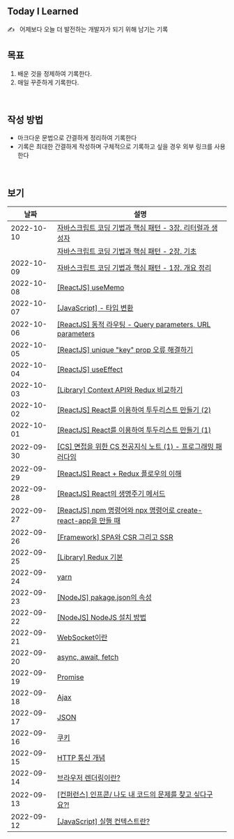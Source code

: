 ## Today I Learned
✍️ &nbsp;&nbsp;어제보다 오늘 더 발전하는 개발자가 되기 위해 남기는 기록
<br/>

## 목표
1. 배운 것을 정제하여 기록한다.
2. 매일 꾸준하게 기록한다.
<br/>

## 작성 방법
- 마크다운 문법으로 간결하게 정리하여 기록한다
- 기록은 최대한 간결하게 작성하며 구체적으로 기록하고 싶을 경우 외부 링크를 사용한다
<br/>

## 보기
| 날짜 | 설명 |
| --- | --- |
| 2022-10-10 | [자바스크립트 코딩 기법과 핵심 패턴 - 3장. 리터럴과 생성자](.https://longtimehwang.notion.site/3-df263e44340c40aea5050f447e25abdf)
|  | [자바스크립트 코딩 기법과 핵심 패턴 - 2장. 기초](https://longtimehwang.notion.site/2-e64335874fd045f3bec42d0ba76fd61f)
| 2022-10-09 | [자바스크립트 코딩 기법과 핵심 패턴 - 1장. 개요 정리](https://longtimehwang.notion.site/1-935d072f32674059b5f905790aabb286) 
| 2022-10-08 | [[ReactJS] useMemo](./Docs/Framework/ReactJS/useMemo.md)
| 2022-10-07 | [[JavaScript] - 타입 변환](./Docs/JavaScript/TypeChange.md)
| 2022-10-06 | [[ReactJS] 동적 라우팅 - Query parameters, URL parameters](./Docs/Framework/ReactJS/DynamicRouting.md) 
| 2022-10-05 | [[ReactJS] unique "key" prop 오류 해결하기](./Docs/Framework/ReactJS/ErrorKeyProp.md)
| 2022-10-04 | [[ReactJS] useEffect](./Docs/Framework/ReactJS/useEffect.md)
| 2022-10-03 | [[Library] Context API와 Redux 비교하기](./Docs/Library/ContextAPIandRedux.md)
| 2022-10-02 | [[ReactJS] React를 이용하여 투두리스트 만들기 (2)](https://longtimehwang.notion.site/React-e80477ec61724b71986baa99e309d0a2)
| 2022-10-01 | [[ReactJS] React를 이용하여 투두리스트 만들기 (1)](https://longtimehwang.notion.site/React-e80477ec61724b71986baa99e309d0a2)
| 2022-09-30 | [[CS] 면접을 위한 CS 전공지식 노트 (1) - 프로그래밍 패러다임](https://longtimehwang.notion.site/CS-1-0cc66ebce1f14ea890e4d56b403c820e)
| 2022-09-29 | [[ReactJS] React + Redux 플로우의 이해](https://longtimehwang.notion.site/React-Redux-aff1a3acc59d47d1826776bdd1a6fded)
| 2022-09-28 | [[ReactJS] React의 생명주기 메서드](./Docs/Framework/ReactJS/ReactLifeCycle.md)
| 2022-09-27 | [[ReactJS] npm 명령어와 npx 명령어로 create-react-app을 만들 때](https://www.notion.so/longtimehwang/npm-npx-create-react-app-ee2cb320a63549bb986aefb456a94eeb)
| 2022-09-26 | [[Framework] SPA와 CSR 그리고 SSR](./Docs/Framework/SPAandSSR.md)
| 2022-09-25 | [[Library] Redux 기본](./Docs/Library/ReduxBasic.md)
| 2022-09-24 | [yarn](./Docs/Tool/Yarn.md)
| 2022-09-23 | [[NodeJS] pakage.json의 속성](./Docs/Tool/NodeJS.md)
| 2022-09-22 | [[NodeJS]  NodeJS 설치 방법](./Docs/Tool/NodeJS.md)
| 2022-09-21 | [WebSocket이란](./Docs/Network/WebSocket.md)
| 2022-09-20 | [async, await, fetch](./Docs/Network/asyncAndAwait.md)
| 2022-09-19 | [Promise](./Docs/Network/Promise.md)
| 2022-09-18 | [Ajax](./Docs/Network/Ajax.md)
| 2022-09-17 | [JSON](./Docs/Network/JSON.md)
| 2022-09-16 | [쿠키](./Docs/Browser/Cookie.md)
| 2022-09-15 | [HTTP 통신 개념](./Docs/Network/HTTP.md)
| 2022-09-14 | [브라우저 렌더링이란?](./Docs/Browser/BrowserRendering.md)
| 2022-09-13 | [[컨퍼런스] 인프콘/ 나도 내 코드의 문제를 찾고 싶다구요?!](./Docs/ETC/InfConTesting.md)
| 2022-09-12 | [[JavaScript] 실행 컨텍스트란?](./Docs/JavaScript/ExecutionContext.md)
